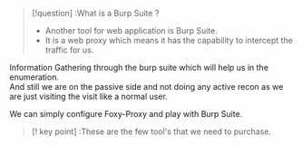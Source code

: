 >[!question] :What is a Burp Suite ?
>- Another tool for web application is Burp Suite.
>- It is a web proxy which means it has the capability to intercept the traffic for us.

Information Gathering through the burp suite which will help us in the enumeration.  
And still we are on the passive side and not doing any active recon as we are just
visiting the visit like a normal user.

We can simply configure Foxy-Proxy and play with Burp Suite.

>[! key point] :These are the few tool's that we need to purchase.


